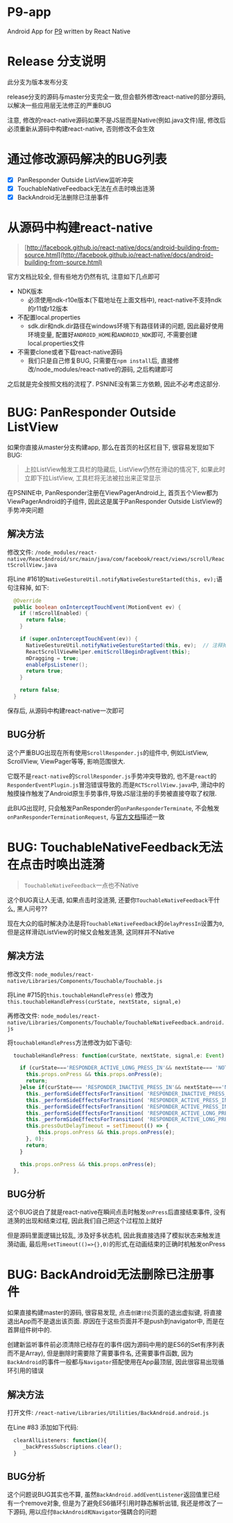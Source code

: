# P9-app
Android App for [P9](http://psnine.com/) written by React Native

# Release 分支说明

此分支为版本发布分支 

release分支的源码与master分支完全一致,但会额外修改react-native的部分源码,以解决一些应用层无法修正的严重BUG

注意, 修改的react-native源码如果不是JS层而是Native(例如.java文件)层, 修改后必须重新从源码中构建react-native, 否则修改不会生效

# 通过修改源码解决的BUG列表

- [x] PanResponder Outside ListView监听冲突
- [x] TouchableNativeFeedback无法在点击时唤出涟漪
- [x] BackAndroid无法删除已注册事件

# 从源码中构建react-native

> [http://facebook.github.io/react-native/docs/android-building-from-source.html](http://facebook.github.io/react-native/docs/android-building-from-source.html)

官方文档比较全, 但有些地方仍然有坑, 注意如下几点即可

- NDK版本
    - 必须使用ndk-r10e版本(下载地址在上面文档中), react-native不支持ndk的r11或r12版本
- 不配置local.properties
    - sdk.dir和ndk.dir路径在windows环境下有路径转译的问题, 因此最好使用环境变量, 配置好`ANDROID_HOME`和`ANDROID_NDK`即可, 不需要创建local.properties文件
- 不需要clone或者下载react-native源码
    - 我们只是自己修复BUG, 只需要在`npm install`后, 直接修改/node_modules/react-native的源码, 之后构建即可

之后就是完全按照文档的流程了. PSNINE没有第三方依赖, 因此不必考虑这部分.


# BUG: PanResponder Outside ListView

如果你直接从master分支构建app, 那么在首页的社区栏目下, 很容易发现如下BUG:

> 上拉ListView触发工具栏的隐藏后, ListView仍然在滑动的情况下, 如果此时立即下拉ListView, 工具栏将无法被拉出来正常显示

在PSNINE中, PanResponder注册在ViewPagerAndroid上, 首页五个View都为ViewPagerAndroid的子组件, 因此这是属于PanResponder Outside ListView的手势冲突问题

## 解决方法 

修改文件: `/node_modules/react-native/ReactAndroid/src/main/java/com/facebook/react/views/scroll/ReactScrollView.java`

将Line #161的`NativeGestureUtil.notifyNativeGestureStarted(this, ev);`语句注释掉, 如下:
```java
  @Override
  public boolean onInterceptTouchEvent(MotionEvent ev) {
    if (!mScrollEnabled) {
      return false;
    }

    if (super.onInterceptTouchEvent(ev)) {
      NativeGestureUtil.notifyNativeGestureStarted(this, ev);  // 注释掉此行
      ReactScrollViewHelper.emitScrollBeginDragEvent(this);
      mDragging = true;
      enableFpsListener();
      return true;
    }

    return false;
  }
```

保存后, 从源码中构建react-native一次即可

## BUG分析

这个严重BUG出现在所有使用`ScrollResponder.js`的组件中, 例如ListView, ScrollView, ViewPager等等, 影响范围很大.

它既不是`react-native`的`ScrollResponder.js`手势冲突导致的, 也不是`react`的`ResponderEventPlugin.js`冒泡错误导致的.而是`RCTScrollView.java`中, 滑动中的触摸操作触发了Android原生手势事件,导致JS层注册的手势被直接夺取了权限. 

此BUG出现时, 只会触发PanResponder的`onPanResponderTerminate`, 不会触发`onPanResponderTerminationRequest`, 与[官方文档](http://facebook.github.io/react-native/releases/0.32/docs/view.html#onresponderterminate)描述一致


# BUG: TouchableNativeFeedback无法在点击时唤出涟漪

> `TouchableNativeFeedback`一点也不Native

这个BUG真让人无语, 如果点击时没涟漪, 还要你`TouchableNativeFeedback`干什么, 黑人问号??

现在大众的临时解决办法是将`TouchableNativeFeedback`的`delayPressIn`设置为`0`, 但是这样滑动ListView的时候又会触发涟漪, 这同样并不Native

## 解决方法

修改文件: `node_modules/react-native/Libraries/Components/Touchable/Touchable.js`

将Line #715的`this.touchableHandlePress(e)` 修改为`this.touchableHandlePress(curState, nextState, signal,e)`

再修改文件: `node_modules/react-native/Libraries/Components/Touchable/TouchableNativeFeedback.android.js`

将`touchableHandlePress`方法修改为如下语句:

```javascript
  touchableHandlePress: function(curState, nextState, signal,e: Event) {

    if (curState==='RESPONDER_ACTIVE_LONG_PRESS_IN'&& nextState=== 'NOT_RESPONDER' && signal=== 'RESPONDER_RELEASE'){
      this.props.onPress && this.props.onPress(e);
      return;
    }else if(curState=== 'RESPONDER_INACTIVE_PRESS_IN'&& nextState==='NOT_RESPONDER'&& signal===  'RESPONDER_RELEASE'){
      this._performSideEffectsForTransition( 'RESPONDER_INACTIVE_PRESS_IN', 'RESPONDER_ACTIVE_PRESS_IN', 'DELAY',e);
      this._performSideEffectsForTransition( 'RESPONDER_ACTIVE_PRESS_IN', 'RESPONDER_ACTIVE_PRESS_IN', 'ENTER_PRESS_RECT',e);
      this._performSideEffectsForTransition( 'RESPONDER_ACTIVE_PRESS_IN', 'RESPONDER_ACTIVE_LONG_PRESS_IN', 'LONG_PRESS_DETECTED',e);
      this._performSideEffectsForTransition( 'RESPONDER_ACTIVE_LONG_PRESS_IN', 'RESPONDER_ACTIVE_LONG_PRESS_IN', 'ENTER_PRESS_RECT',e);
      this._performSideEffectsForTransition( 'RESPONDER_ACTIVE_LONG_PRESS_IN', 'NOT_RESPONDER', 'RESPONDER_TERMINATED',e);
      this.pressOutDelayTimeout = setTimeout(() => {
          this.props.onPress && this.props.onPress(e);
      }, 0);
      return;
    }

    this.props.onPress && this.props.onPress(e);
  },
```

## BUG分析

这个BUG说白了就是react-native在瞬间点击时触发`onPress`后直接结束事件, 没有涟漪的出现和结束过程, 因此我们自己把这个过程加上就好

但是源码里面逻辑比较乱, 涉及好多状态机, 因此我直接选择了模拟状态来触发涟漪动画, 最后用`setTimeout(()=>{},0)`的形式,在动画结束的正确时机触发onPress


# BUG: BackAndroid无法删除已注册事件

如果直接构建master的源码, 很容易发现, 点击`创建讨论`页面的退出虚拟键, 将直接退出App而不是退出该页面. 原因在于这些页面并不是push到navigator中, 而是在首屏组件树中的.

创建新监听事件前必须清除已经存在的事件(因为源码中用的是ES6的Set有序列表而不是Array), 但是删除时需要除了需要事件名, 还需要事件函数, 因为`BackAndroid`的事件一般都与`Navigator`搭配使用在App最顶层, 因此很容易出现循环引用的错误

## 解决方法

打开文件: `/react-native/Libraries/Utilities/BackAndroid.android.js`

在Line #83 添加如下代码:

```javascript
  clearAllListeners: function(){
     _backPressSubscriptions.clear();
  }
```

## BUG分析

这个问题说BUG其实也不算,  虽然`BackAndroid.addEventListener`返回值里已经有一个remove对象, 但是为了避免ES6循环引用时静态解析出错, 我还是修改了一下源码, 用以应付`BackAndroid和Navigator`强耦合的问题



